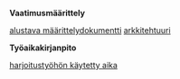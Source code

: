 **Vaatimusmäärittely**

[alustava määrittelydokumentti](/dokumentointi/dokumentointi)
[arkkitehtuuri](/dokumentointi/arkkitehtuuri.md)



**Työaikakirjanpito**

[harjoitustyöhön käytetty aika](/tyoaikakirjanpito)
